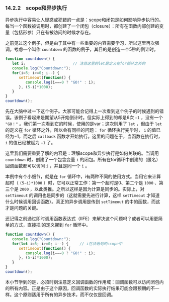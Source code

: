 ### 14.2.2　scope和异步执行

异步执行中容易让人疑惑或犯错的一点是：scope和闭包是如何影响异步执行的。每当一个函数被调用时，都创建了一个闭包（closure）：所有在函数内部创建的变量（包括形参）只在有被访问的时候才存在。

之前见过这个例子，但是由于其中有一些重要的内容需要学习，所以这里再次强调。考虑一个叫作 `countdown` 的函数的例子，其目的是创造一个5秒的倒计时。

```javascript
function countdown() {
   let i;                     // 注意这里的let是定义在for循环之外的
   console.log("Countdown:");
   for(i=5; i>=0; i--) {
      setTimeout(function() {
         console.log(i===0 ? "GO!" : i);
      }, (5-i)*1000);
   }
}
countdown();
```

先在大脑中过一下这个例子。大家可能会记得上一次看到这个例子的时候遇到的错误。该例子看起来是期望从5开始倒计时。但实际上得到的却是6次 `−1` ，没有一个 `"GO！"` 。我们第一次看到它的时候，使用的是var；这次则用了 `let` ，但由于 `let` 的定义在 `for` 循环之外，所以会有同样的问题： `for` 循环执行完毕时， `i` 的值已经为−1，而之后 `callback` 函数才开始执行。这里的问题在于，当函数在执行时， `i` 的值已经被赋为 `−1` 了。

这里我们需要重要了解的内容是：理解scope和异步执行是如何关联的。当调用 `countdown` 时，创建了一个包含变量 `i` 的闭包。所有在for循环中创建的（匿名）回调函数都可以访问 `i` ，并且是同一个 `i` 。

本例中有个小细节，就是在 `for` 循环中，i有两种不同的使用方式。当用它来计算超时（ `(5−i)*1000` ）时，它可以正常工作：第一个超时是0、第二个是 `1000` 、第三个是 `2000` ，以此类推。之所以这样是因为计算是同步的。实际上，对 `setTimeout` 的调用也是同步的（这就需要先进行计算，这样 `setTimeout` 才知道什么时候调用回调函数）。真正的异步调用是传到 `setTimeout` 的中的函数，而这才是问题的关键。

还记得之前通过即时调用函数表达式（IIFE）来解决这个问题吗？或者可以用更简单的方式，直接把i的定义挪到 `for` 循环中。

```javascript
function countdown() {
   console.log("Countdown:");
   for(let i=5; i>=0; i--) {     // i在块语句的scope中
      setTimeout(function() {
         console.log(i===0 ? "GO!" : i);
      }, (5-i)*1000);
   }
}
countdown();
```

本小节学到的是，必须时刻注意定义回调函数的作用域：回调函数可以访问闭包内的所有内容。正是由于这个原因，回调函数的实际执行结果可能会跟预期的不一样。这个原则适用于所有的异步技术，而不仅仅是回调。

